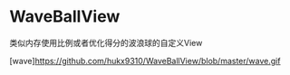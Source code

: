 # WaveBallView

类似内存使用比例或者优化得分的波浪球的自定义View

[wave]https://github.com/hukx9310/WaveBallView/blob/master/wave.gif
